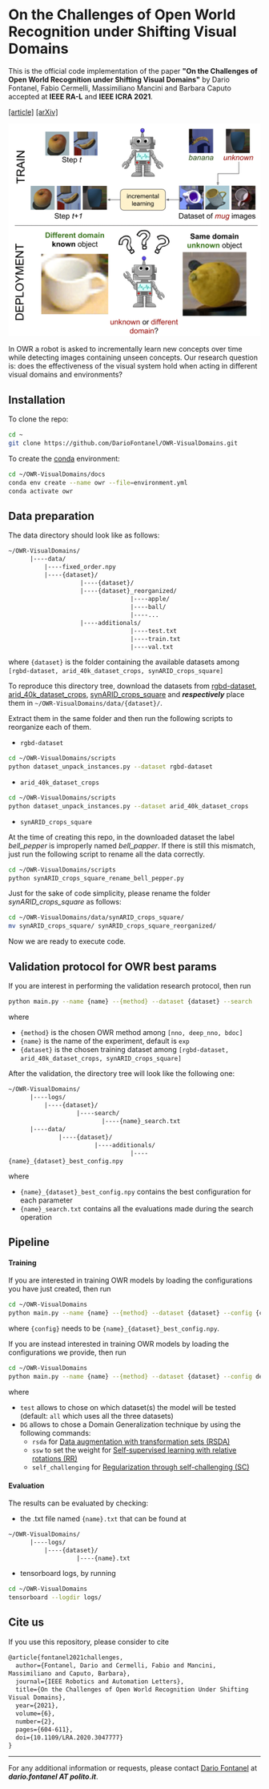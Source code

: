 # On the Challenges of Open World Recognition under Shifting Visual Domains

This is the official code implementation of the paper **"On the Challenges of Open World 
Recognition under Shifting Visual Domains"** by Dario Fontanel, Fabio Cermelli, Massimiliano
 Mancini and Barbara Caputo accepted at **IEEE RA-L** and **IEEE ICRA 2021**.

[[article]](https://ieeexplore.ieee.org/abstract/document/9309407)
[[arXiv]](https://arxiv.org/abs/2107.04461)

![teaser](docs/teaser.png)

In OWR a robot is asked to incrementally learn new concepts over time while detecting images
 containing unseen concepts. Our research question is: does the effectiveness of the visual
  system hold when acting in different visual domains and environments?

## Installation
To clone the repo:
```bash
cd ~
git clone https://github.com/DarioFontanel/OWR-VisualDomains.git
```

To create the [conda](https://docs.conda.io/en/latest/miniconda.html) environment:
```bash
cd ~/OWR-VisualDomains/docs
conda env create --name owr --file=environment.yml
conda activate owr
```

## Data preparation
The data directory should look like as follows:

```
~/OWR-VisualDomains/
      |----data/
          |----fixed_order.npy
          |----{dataset}/
                    |----{dataset}/
                    |----{dataset}_reorganized/
                                  |----apple/
                                  |----ball/
                                  |----...
                    |----additionals/
                                  |----test.txt
                                  |----train.txt
                                  |----val.txt

```
where `{dataset}` is the folder containing the available datasets among `[rgbd-dataset, arid_40k_dataset_crops, synARID_crops_square]`

To reproduce this directory tree, download the datasets from 
[rgbd-dataset](https://rgbd-dataset.cs.washington.edu/dataset/rgbd-dataset/rgbd-dataset.tar), 
[arid_40k_dataset_crops](https://data.acin.tuwien.ac.at/index.php/s/N36WkX6FNQNDinX), 
[synARID_crops_square](https://data.acin.tuwien.ac.at/index.php/s/u4KuUVlUnkkzxhd)
and ***respectively*** place them in `~/OWR-VisualDomains/data/{dataset}/`.

Extract them in the same folder and then run the following scripts to reorganize each of them.
* `rgbd-dataset`

```bash
cd ~/OWR-VisualDomains/scripts
python dataset_unpack_instances.py --dataset rgbd-dataset
``` 

* `arid_40k_dataset_crops`
```bash
cd ~/OWR-VisualDomains/scripts
python dataset_unpack_instances.py --dataset arid_40k_dataset_crops
```

* `synARID_crops_square`

At the time of creating this repo, in the downloaded dataset the label *bell_pepper* is improperly named *bell_papper*. 
If there is still this mismatch, just run the following script to rename all the data correctly.   
```bash
cd ~/OWR-VisualDomains/scripts
python synARID_crops_square_rename_bell_pepper.py
```

Just for the sake of code simplicity, please rename the folder *synARID_crops_square* as follows:
```bash
cd ~/OWR-VisualDomains/data/synARID_crops_square/
mv synARID_crops_square/ synARID_crops_square_reorganized/
``` 

Now we are ready to execute code.

## Validation protocol for OWR best params
If you are interest in performing the validation research protocol, then run
```bash
python main.py --name {name} --{method} --dataset {dataset} --search
```

where 
* `{method}` is the chosen OWR method among `[nno, deep_nno, bdoc]`
* `{name}` is the name of the experiment, default is `exp`
* `{dataset}` is the chosen training dataset among `[rgbd-dataset, arid_40k_dataset_crops, synARID_crops_square]`

After the validation, the directory tree will look like the following one:
```
~/OWR-VisualDomains/
      |----logs/
          |----{dataset}/
                   |----search/
                          |----{name}_search.txt
      |----data/
              |----{dataset}/
                        |----additionals/
                                  |----{name}_{dataset}_best_config.npy
```
where 
* `{name}_{dataset}_best_config.npy` contains the best configuration for each parameter
* `{name}_search.txt` contains all the evaluations made during the search operation
 
## Pipeline
#### Training
If you are interested in training OWR models by loading the configurations you have just created, then run
```bash
cd ~/OWR-VisualDomains
python main.py --name {name} --{method} --dataset {dataset} --config {config}
```

where `{config}` needs to be `{name}_{dataset}_best_config.npy`.

If you are instead interested in training OWR models by loading the configurations we provide, then run
```bash
cd ~/OWR-VisualDomains
python main.py --name {name} --{method} --dataset {dataset} --config default --test {test} --{DG}
```

where
* `test` allows to chose on which dataset(s) the model will be tested (default: `all` which uses all the three datasets)
* `DG` allows to chose a Domain Generalization technique by using the following commands:
    * `rsda` for [Data augmentation with transformation sets (RSDA)](https://openaccess.thecvf.com/content_ICCV_2019/papers/Volpi_Addressing_Model_Vulnerability_to_Distributional_Shifts_Over_Image_Transformation_Sets_ICCV_2019_paper.pdf)
    * `ssw` to set the weight for [Self-supervised learning with relative rotations (RR)](https://www.ecva.net/papers/eccv_2020/papers_ECCV/papers/123610409.pdf)
    * `self_challenging` for [Regularization through self-challenging (SC)](https://arxiv.org/pdf/2007.02454.pdf)   
    
#### Evaluation
The results can be evaluated by checking:
* the .txt file named `{name}.txt` that can be found at 
```
~/OWR-VisualDomains/
      |----logs/
          |----{dataset}/
                   |----{name}.txt  
```
* tensorboard logs, by running
```bash
cd ~/OWR-VisualDomains
tensorboard --logdir logs/
```


## Cite us
If you use this repository, please consider to cite

```
@article{fontanel2021challenges,
  author={Fontanel, Dario and Cermelli, Fabio and Mancini, Massimiliano and Caputo, Barbara},
  journal={IEEE Robotics and Automation Letters},
  title={On the Challenges of Open World Recognition Under Shifting Visual Domains},
  year={2021},
  volume={6},
  number={2},
  pages={604-611},
  doi={10.1109/LRA.2020.3047777}
}
```

___
For any additional information or requests, please contact [Dario Fontanel](mailto:dario.fontanel@polito.it) at ***dario.fontanel AT polito.it***.